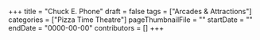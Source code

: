 +++
title = "Chuck E. Phone"
draft = false
tags = ["Arcades & Attractions"]
categories = ["Pizza Time Theatre"]
pageThumbnailFile = ""
startDate = ""
endDate = "0000-00-00"
contributors = []
+++
